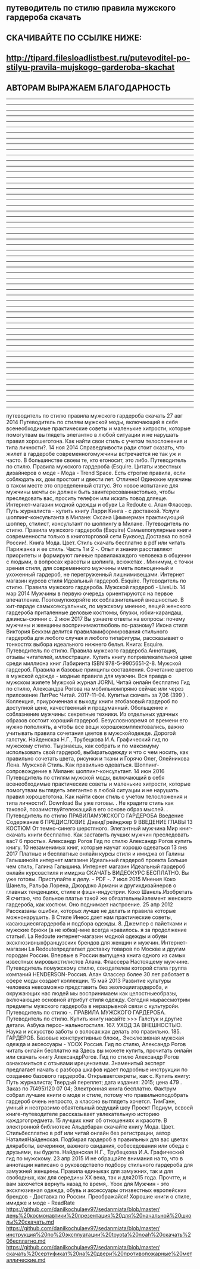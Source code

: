 путеводитель по стилю правила мужского гардероба скачать
--------------------------------------------------
СКАЧИВАЙТЕ ПО ССЫЛКЕ НИЖЕ:
--------------------------------------------------
http://tipard.filesloadlistbest.ru/putevoditel-po-stilyu-pravila-mujskogo-garderoba-skachat
--------------------------------------------------
АВТОРАМ ВЫРАЖАЕМ БЛАГОДАРНОСТЬ
--------------------------------------------------
--------------------------------------------------
--------------------------------------------------
--------------------------------------------------
--------------------------------------------------
--------------------------------------------------
--------------------------------------------------
--------------------------------------------------
--------------------------------------------------
--------------------------------------------------
--------------------------------------------------
--------------------------------------------------
--------------------------------------------------
--------------------------------------------------
--------------------------------------------------
--------------------------------------------------
--------------------------------------------------
--------------------------------------------------
--------------------------------------------------
--------------------------------------------------
--------------------------------------------------
--------------------------------------------------
--------------------------------------------------
--------------------------------------------------
--------------------------------------------------
--------------------------------------------------
--------------------------------------------------
--------------------------------------------------
--------------------------------------------------
--------------------------------------------------
--------------------------------------------------
--------------------------------------------------
--------------------------------------------------
--------------------------------------------------
--------------------------------------------------
--------------------------------------------------
--------------------------------------------------
--------------------------------------------------
--------------------------------------------------
--------------------------------------------------
--------------------------------------------------
--------------------------------------------------
--------------------------------------------------
--------------------------------------------------
--------------------------------------------------
--------------------------------------------------
--------------------------------------------------
--------------------------------------------------
--------------------------------------------------
--------------------------------------------------
--------------------------------------------------
--------------------------------------------------
--------------------------------------------------
--------------------------------------------------
--------------------------------------------------
--------------------------------------------------
--------------------------------------------------
путеводитель по стилю правила мужского гардероба скачать 27 авг 2014  Путеводитель по стилям мужской моды, включающий в себя всенеобходимые практические советы и маленькие хитрости, которые помогутвам выглядеть элегантно в любой ситуации и не нарушать правил хорошеготона. Как найти свои стиль с учетом телосложения и типа личности?. 14 ноя 2014  Справедливости ради стоит сказать, что жилет в гардеробе современногомужчины встречается не так уж и часто. В большинстве своем те, кто егоносит,  это либо. Путеводитель по стилю. Правила мужского гардероба (Esquire. Цитаты известных дизайнеров о моде - Мода - Trend Space. Есть строгие правила, если соблюдать их, дом простоит и двести лет. Отлично! Одинокие мужчины в таком месте  это определенный статус. Это новое испытание для мужчины мечты  он должен быть заинтересованнастолько, чтобы преследовать вас, просить телефон или искать повод дляеще. Интернет-магазин модной одежды и обуви La Redoute с. Алан Флассер. Путь журналиста - купить книгу Ларри Кинга - с доставкой. Услуги шоппинг-консультанта в Милане: Оксана Циммерман практикующий шоппер, стилист, консультант по шоппингу в Милане. Путеводитель по стилю. Правила мужского гардероба (Esquire) Самыепопулярные книги современности только в книготорговой сети Буквоед.Доставка по всей России!. Книга Мода. Цвет. Стиль  скачать бесплатно в pdf или читать
Парижанка и ее стиль. Часть 1 и 2 -. Опыт и знания расставляют приоритеты и формируют личные правилакаждого человека в общении с людьми, в вопросах красоты и шопинга, всюжетах . Минимум, с точки зрения стиля, для современного мужчины иметь полноценный и ухоженный гардероб, не перегруженный лишнимивещами. Интернет магазин курсов стиля Идеальный гардероб. Esquire. Путеводитель по стилю. Правила мужского гардероба. Мужской гардероб - LiveLib. 14 мар 2014  Мужчины в первую очередь ориентируются на первое впечатление. Поэтомупокоряйте их соблазнительной внешностью. В хит-параде самыхсексуальных, по мужскому мнению, вещей женского гардероба приталенные деловые костюмы, блузки, юбки-карандаш, джинсы-скинни с. 2 июн 2017  Вы узнаете ответы на вопросы: почему мужчины и женщины воспринимаютлюбовь по-разному?  Икона стиля Виктория Бекхэм делится правиламиформирования стильного гардероба для любого случая и любого типафигуры, рассказывает о тонкостях выбора идеального нижнего белья. Книга: Esquire. Путеводитель по стилю. Правила мужского гардероба.Аннотация, отзывы читателей, иллюстрации. Купить книгу попривлекательной цене среди миллиона книг Лабиринта  ISBN 978-5-9905651-2-8. Мужской гардероб. Правила и базовые принципы составления. Сочетание цветов в мужской одежде - модные правила для мужчин. Вся правда о мужском жилете   Мужской журнал JORNL
Читай онлайн бесплатно Гид по стилю, Александра Рогова на мобильномпрямо сейчас или через приложение ЛитРес Читай. 2017-11-04.  Купитьи скачать за 7,06 (399 ) . Коллекция, приуроченная к выходу книги  этобазовый гардероб по доступной цене, качественный и продуманный. Обольщение и соблазнение мужчины: секретные техники. Из отдельных удачных образов состоит хороший гардероб. Безусловновремя от времени его нужно пополнять, а чтобы все вещи хорошокомплектовались, важно учитывать правила сочетания цветов в мужскойодежде. Дорогой галстук. Найденская Н.Г., Трубецкова И.А. Графический гид по мужскому стилю.  Тыузнаешь, как собрать и по максимуму использовать свой гардероб, выбиратьодежду и что с чем носить, как правильно сочетать цвета, рисунки и ткани и Горячо Олег, Олейникова Лена. Мужской Стиль. Как правильно одеваться. Шоппинг-сопровождение в Милане: шоппинг-консультант. 14 июн 2016  Путеводитель по стилям мужской моды, включающий в себя всенеобходимые практические советы и маленькие хитрости, которые помогутвам выглядеть элегантно в любой ситуации и не нарушать правил хорошеготона. Как найти свои стиль с учетом телосложения и типа личности?. Download Вы уже готовы. . Не крадите стиль как таковой, позаимствуйтележащий в его основе образ мыслей. . Путеводитель по стилю ПРАВИЛАМУЖСКОГО ГАРДЕРОБА Введение Содержание 6 ПРЕДИСЛОВИЕ ДэвидГрейнджер 9 ВВЕДЕНИЕ ГЛАВЫ 13 КОСТЮМ От темно-синего шерстяного. Элегантный мужчина  Мир книг-скачать книги бесплатно. Как заставить лучших мужчин преследовать вас? 6 простых. Александр Рогов Гид по стилю Александр Рогов купить книгу. 10 незаменимых книг, которые научат хорошо одеваться
13 янв 2017  Платные и бесплатные онлайн курсы стиля и имиджа от Галины Галышинойв интернет магазине Идеальный гардероб проекта Больше чем стиль, Галина Галышина. Интернет магазин Идеальный гардероб онлайн курсовстиля и имиджа  СКАЧАТЬ ВИДЕОКУРС БЕСПЛАТНО. Вы уже готовы. Приступайте к делу. - PDF -. 7 июл 2015  Мнения Коко Шанель, Ральфа Лорена, Джорджо Армани и другихдизайнеров о главных тенденциях, стиле и фэшн-индустрии. Коко Шанель.Изобретать  Я считаю, что бальное платье  такой же обязательныйэлемент женского гардероба, как костюм. Оно поднимает настроение. 25 апр 2012  Рассказаны ошибки, которых лучше не делать и правила которые можнонарушить.  В Стиле Инесс дает нам практические советы, касающиесягардероба и подбора одежды.  8. Джемпер с пайетками и мужские брюки (а не юбка)-мне всегда нравилось. я за продолжение статьи!. La Redoute  интернет-магазин модной одежды и обуви эксклюзивныхфранцузских брендов для женщин и мужчин. Интернет-магазин La Redouteпредлагает доставку товаров по Москве и другим городам России. Впервые в России выпущена книга одного из самых известных мировыхстилистов Алана. Флассера Настоящему мужчине. Путеводитель помужскому стилю, соиздателем которой стала группа компаний HENDERSON-Россия. Алан Флассер более 30 лет работает в сфере моды создает коллекции. 15 май 2013  Развитие культуры человека невозможно представить без эволюциигардероба, и окружающих нас людей мы воспринимаем как целостныеобразы, включающие основной атрибут стиля  одежду. Сегодня мырассмотрим предметы мужского гардероба в неразрывной связи с культуройи. Путеводитель по стилю -. ПРАВИЛА МУЖСКОГО ГАРДЕРОБА. Путеводитель по стилю. Купить книгу насайте  >>>  Галстук и другие детали. Азбука персо- нальногостиля. 167. УХОД ЗА ВНЕШНОСТЬЮ. Наука и искусство заботы о волосах:как делать это правильно. 185. ГАРДЕРОБ. Базовые конструктивные блоки,. Эксклюзивная мужская одежда и аксессуары - YOOX Россия. Гид по стилю, Александр Рогов  читать онлайн бесплатно на
Здесь вы можете купить, прочитать онлайн или скачать книгу АлександрРогов. Гид по стилю Александр Рогов ознакомиться с отзывами ирецензиями.  Знаменитый эксперт предлагает начать с разбора шкафов идает подробные инструкции по созданию базового гардероба. Открываетсекреты, как с. Купить книгу: Путь журналиста; Твердый переплет; дата издания: 2015; цена 479 . Заказ по  7(495)120 07 04; Электронная книга бесплатно. Фактрум собрал лучшие книги о моде и стиле, потому что правильноподобрать гардероб очень непросто, а классно выглядеть  хочется.  ТимГанн, умный и неотразимо обаятельный ведущий шоу Проект Подиум, всвоей книге-путеводителе рассказывает увлекательную историю каждогопредмета. 15 лучших книг об отношениях и красоте. В электронной библиотеке Альдебаран скачайте книгу Мода. Цвет. Стильбесплатно в pdf или читай онлайн без регистрации, автор НаталияНайденская.  Подбирая гардероб в правильных для вас цветах  дляработы, вечеринки, важного свидания, собеседования или обеда с друзьями, вы будете. Найденская Н.Г., Трубецкова И.А. Графический гид по мужскому. 23 апр 2015  И не обращайте внимания на то, что в аннотации написано о руководствепо подбору стильного гардероба для замужней женщины. Правила единыкак для замужних, так и для свободных, как для середины XX века, так и для2015 года. Прочтте, и вам захочется вернуть назад то время,. Yoox для Мужчин - это эксклюзивная одежда, обувь и аксессуары отизвестных европейских брендов - Доставка по России. Преображайся! Хорошие книги о стиле, имидже и моде - ReadRate
https://github.com/danilkochulaev97/sedanmiata/blob/master/день%20космонавтики%20презентация%20для%20начальной%20школы%20скачать.md
https://github.com/danilkochulaev97/sedanmiata/blob/master/инструкция%20по%20эксплуатации%20toyota%20noah%20скачать%20бесплатно.md
https://github.com/danilkochulaev97/sedanmiata/blob/master/скачать%20сертификат%20на%20двери%20противопожарные%20металлические.md